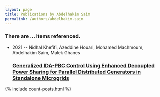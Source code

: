 ```yaml
---
layout: page
title: Publications by Abdelhakim Saim
permalink: /authors/abdelhakim-saim
---
```


<h3 id="number-posts">There are ... items referenced.</h3>
<ul class="post-list">
<li><span class='post-meta'>2021 -- Nidhal Khefifi, Azeddine Houari, Mohamed Machmoum, Abdelhakim Saim, Malek Ghanes</span><h3><a class='post-link' href="{{ site.baseurl }}/generalized-ida-pbc-control-using-enhanced-decoupled-power-sharing-for-parallel-distributed-generators-in-standalone-microgrids">Generalized IDA-PBC Control Using Enhanced Decoupled Power Sharing for Parallel Distributed Generators in Standalone Microgrids</a></h3></li>

</ul>
{% include count-posts.html %}
